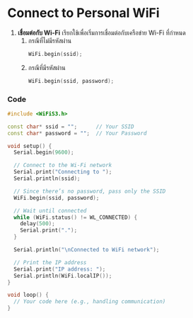 # Connect to Personal WiFi

1. **เชื่อมต่อกับ Wi-Fi**
   เรียกใช้เพื่อเริ่มการเชื่อมต่อกับเครือข่าย Wi-Fi ที่กำหนด
    1. กรณีที่ไม่มีรหัสผ่าน
         ``` cpp
         WiFi.begin(ssid);
         ```
    2. กรณีที่มีรหัสผ่าน
         ``` cpp
         WiFi.begin(ssid, password);
         ```


### Code 
```cpp
#include <WiFiS3.h>

const char* ssid = "";      // Your SSID
const char* password = "";  // Your Password

void setup() {
  Serial.begin(9600);

  // Connect to the Wi-Fi network
  Serial.print("Connecting to ");
  Serial.println(ssid);

  // Since there’s no password, pass only the SSID
  WiFi.begin(ssid, password);

  // Wait until connected
  while (WiFi.status() != WL_CONNECTED) {
    delay(500);
    Serial.print(".");
  }

  Serial.println("\nConnected to WiFi network");

  // Print the IP address
  Serial.print("IP address: ");
  Serial.println(WiFi.localIP());
}

void loop() {
  // Your code here (e.g., handling communication)
}
```